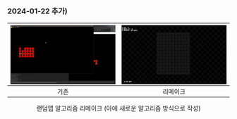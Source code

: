 

  
### 2024-01-22 추가)

<div align = "center">

|<img align="right" src="imgs/old random map algorithm.gif" width = "480px">|<img align="right" src="imgs/distress diary remake random map algorithm.gif" width = "480px">|
|---|---|
|<div align = "center">기존</div>|<div align = "center">리메이크</div>|

랜덤맵 알고리즘 리메이크 (아에 새로운 알고리즘 방식으로 작성)

</div>
